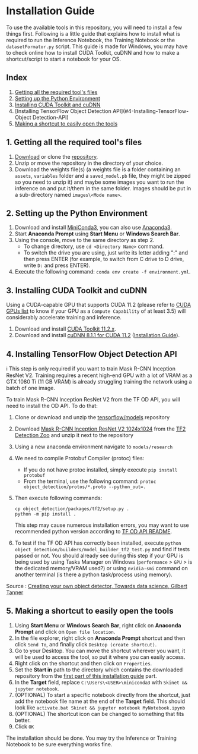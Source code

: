 # Installation Guide

To use the available tools in this repository, you will need to install a few things first. Following is a little guide that explains how to install what is required to run the Inference Notebook, the Training Notebook or the ```datasetFormator.py``` script. This guide is made for Windows, you may have to check online how to install CUDA Toolkit, cuDNN and how to make a shortcut/script to start a notebook for your OS.

## Index
1. [Getting all the required tool's files](#1-getting-all-the-required-tools-files)
2. [Setting up the Python Environment](#2-setting-up-the-python-environment)
3. [Installing CUDA Toolkit and cuDNN](#3-installing-cuda-toolkit-and-cudnn)
4. [Installing TensorFlow Object Detection API](#4-Installing-TensorFlow-Object Detection-API)
5. [Making a shortcut to easily open the tools](#5-making-a-shortcut-to-easily-open-the-tools)

## 1. Getting all the required tool's files
1. [Download](../archive/refs/heads/master.zip) or clone the [repository](https://github.com/AdrienJaugey/Custom-Mask-R-CNN-for-kidney-s-cell-recognition.git).
2. Unzip or move the repository in the directory of your choice.
3. Download the weights file(s) (a weights file is a folder containing an ```assets```, ```variables``` folder and a ```saved_model.pb``` file, they might be zipped so you need to unzip it) and maybe some images you want to run the inference on and put it/them in the same folder. Images should be put in a sub-directory named ```images\<Mode name>```.

## 2. Setting up the Python Environment
1. Download and install [MiniConda3](https://conda.io/en/latest/miniconda), you can also use [Anaconda3](https://www.anaconda.com/products/individual#Downloads).
2. Start **Anaconda Prompt** using **Start Menu** or **Windows Search Bar**.  
3. Using the console, move to the same directory as step 2. 
    * To change directory, use ```cd <Directory Name>``` command.
    * To switch the drive you are using, just write its letter adding ":" and then press ENTER (for example, to switch from C drive to D drive, write ```D:``` and press ENTER).  
4. Execute the following command: ```conda env create -f environment.yml```.

## 3. Installing CUDA Toolkit and cuDNN
Using a CUDA-capable GPU that supports CUDA 11.2 (please refer to [CUDA GPUs list](https://developer.nvidia.com/cuda-gpus) to know if your GPU as a ```Compute Capability``` of at least 3.5) will considerably accelerate training and inference.

1. Download and install [CUDA Toolkit 11.2.x](https://developer.nvidia.com/cuda-toolkit-archive).
2. Download and install [cuDNN 8.1.1 for CUDA 11.2](https://developer.nvidia.com/rdp/cudnn-archive) ([Installation Guide](https://docs.nvidia.com/deeplearning/cudnn/install-guide/index.html)).


## 4. Installing TensorFlow Object Detection API
:information_source: This step is only required if you want to train Mask R-CNN Inception ResNet V2. Training requires a recent high-end GPU with a lot of VRAM as a GTX 1080 Ti (11 GB VRAM) is already struggling training the network using ​a batch of one image.

To train Mask R-CNN Inception ResNet V2 from the TF OD API, you will need to install the OD API. To do that:

1. Clone or download and unzip the [tensorflow/models](https://github.com/tensorflow/models) repository 

2. Download [Mask R-CNN Inception ResNet V2 1024x1024](http://download.tensorflow.org/models/object_detection/tf2/20200711/mask_rcnn_inception_resnet_v2_1024x1024_coco17_gpu-8.tar.gz) from the [TF2 Detection Zoo](https://github.com/tensorflow/models/blob/master/research/object_detection/g3doc/tf2_detection_zoo.md) and unzip it next to the repository

3. Using a new anaconda environment navigate to ```models/research``` 

4. We need to compile Protobuf Compiler (protoc) files:
    * If you do not have protoc installed, simply execute ```pip install protobuf```
    * From the terminal, use the following command: ```protoc object_detection/protos/*.proto --python_out=.```

5. Then execute following commands:

    ```shell
    cp object_detection/packages/tf2/setup.py .
    python -m pip install .
    ```
    This step may cause numerous installation errors, you may want to use recommended python version according to [TF OD API README](https://github.com/tensorflow/models/blob/master/research/object_detection/README.md).

6. To test if the TF OD API has correctly been installed, execute ```python object_detection/builders/model_builder_tf2_test.py``` and find if tests passed or not. You should already see during this step if your GPU is being used by using Tasks Manager on Windows (```performance``` > ```GPU``` > is the dedicated memory/VRAM used?) or using ```nvidia-smi``` command on another terminal (is there a python task/process using memory).

Source : [Creating your own object detector, Towards data science, Gilbert Tanner](https://towardsdatascience.com/creating-your-own-object-detector-ad69dda69c85)

## 5. Making a shortcut to easily open the tools
1. Using **Start Menu** or **Windows Search Bar**, right click on **Anaconda Prompt** and click on ```Open file location```.
2. In the file explorer, right click on **Anaconda Prompt** shortcut and then click ```Send To```, and finally click ```Desktop (create shortcut)```.
3. Go to your Desktop. You can move the shortcut wherever you want, it will be used to access the tool, so put it where you can easily access.
4. Right click on the shortcut and then click on ```Properties```.
5. Set the **Start in** path to the directory which contains the downloaded repository from the [first part of this installation guide](#1-getting-all-the-required-tools-files) part.
6. In the **Target** field, replace ```C:\Users\<USER>\miniconda3``` with ```Skinet && jupyter notebook```.
7. (OPTIONAL) To start a specific notebook directly from the shortcut, just add the notebook file name at the end of the **Target** field. This should look like ```activate.bat Skinet && jupyter notebook MyNotebook.ipynb```
8. (OPTIONAL) The shortcut icon can be changed to something that fits better.
9. Click ```OK```

The installation should be done. You may try the Inference or Training Notebook to be sure everything works fine.